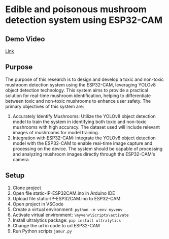 # Edible and poisonous mushroom detection system using ESP32-CAM

## Demo Video
[Link](https://drive.google.com/file/d/1qsBZPDFAnRhWENG6cRLUC8VeuEWVgjO5/view?usp=drive_link)

## Purpose
The purpose of this research is to design and develop a toxic and non-toxic mushroom detection system using the ESP32-CAM, leveraging YOLOv8 object detection technology. This system aims to provide a practical solution for real-time mushroom identification, helping to differentiate between toxic and non-toxic mushrooms to enhance user safety. The primary objectives of this system are:

1. Accurately Identify Mushrooms: Utilize the YOLOv8 object detection model to train the system in identifying both toxic and non-toxic mushrooms with high accuracy. The dataset used will include relevant images of mushrooms for model training.
2. Integration with ESP32-CAM: Integrate the YOLOv8 object detection model with the ESP32-CAM to enable real-time image capture and processing on the device. The system should be capable of processing and analyzing mushroom images directly through the ESP32-CAM's camera.


## Setup
1. Clone project
2. Open file static-IP-ESP32CAM.ino in Arduino IDE
3. Upload file static-IP-ESP32CAM.ino to ESP32-CAM
4. Open project in VSCode
5. Create a virtual environment: `python -m venv myvenv`
6. Activate virtual environment: `\myvenv\Scripts\activate`
7. Install ultralytics package: `pip install ultralytics`
8. Change the url in code to url ESP32-CAM
9. Run Python scripts `jamur.py` 
